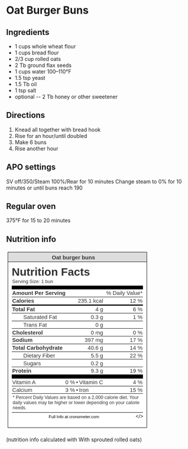 # Oat Burger Buns

## Ingredients
* 1 cups whole wheat flour 
* 1 cups bread flour
* 2/3 cup rolled oats 
* 2 Tb ground flax seeds
* 1 cups water 100–110°F
* 1.5 tsp yeast
* 1.5 Tb oil 
* 1 tsp salt
* optional -- 2 Tb honey or other sweetener

## Directions
1. Knead all together with bread hook
2. Rise for an hour/until doubled
3. Make 6 buns
4. Rise another hour

## APO settings
SV off/350/Steam 100%/Rear for 10 minutes
Change steam to 0% for 10 minutes or until buns reach 190

## Regular oven
375°F for 15 to 20 minutes

## Nutrition info
![oat burger buns](https://github.com/suehle/APO/blob/cfd3a13a11d58b5e0946dc7424953a75f1b89c08/Bread/Nutrition%20Info/oatburgerbuns.png)

(nutrition info calculated with With sprouted rolled oats)
